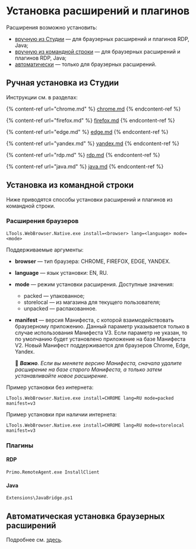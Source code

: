 # Установка расширений и плагинов

Расширения возможно установить:
* [вручную из Студии](https://docs.primo-rpa.ru/primo-rpa/primo-studio/settings/plugin-install#ruchnaya-ustanovka-iz-studii) — для браузерных расширений и плагинов RDP, Java;
* [вручную из командной строки](https://docs.primo-rpa.ru/primo-rpa/primo-studio/settings/plugin-install#ustanovka-iz-komandnoi-stroki) — для браузерных расширений и плагинов RDP, Java;
* [автоматически](https://docs.primo-rpa.ru/primo-rpa/primo-studio/settings/autoinstall-browser-extension) — только для браузерных расширений.

## Ручная установка из Студии

Инструкции см. в разделах:

{% content-ref url="chrome.md" %}
[chrome.md](chrome.md)
{% endcontent-ref %}

{% content-ref url="firefox.md" %}
[firefox.md](firefox.md)
{% endcontent-ref %}

{% content-ref url="edge.md" %}
[edge.md](edge.md)
{% endcontent-ref %}

{% content-ref url="yandex.md" %}
[yandex.md](yandex.md)
{% endcontent-ref %}

{% content-ref url="rdp.md" %}
[rdp.md](rdp.md)
{% endcontent-ref %} 

{% content-ref url="java.md" %}
[java.md](java.md)
{% endcontent-ref %}


## Установка из командной строки

Ниже приводятся способы установки расширений и плагинов из командной строки.

### Расширения браузеров

```
LTools.WebBrowser.Native.exe install=<browser> lang=<language> mode=<mode>
```
Поддерживаемые аргументы:
* **browser** — тип браузера: CHROME, FIREFOX, EDGE, YANDEX.
* **language** — язык установки: EN, RU.
* **mode** — режим установки расширения. Доступные значения:
  * packed — упакованное;
  * storelocal — из магазина для текущего  пользователя;
  * unpacked — распакованное.
* **manifest** — версия Манифеста, с которой взаимодействовать браузерному приложению. Данный параметр указывается только в случае использования Манифеста V3. Если параметр не указан, то по умолчанию будет установлено приложение на базе Манифеста V2. Новый Манифест поддерживается для браузеров Chrome, Edge, Yandex.
 
  :small_orange_diamond: ***Важно**. Если вы меняете версию Манифеста, сначала удалите расширение на базе старого Манифеста, а только затем устанавливайте новое расширение*.

Пример установки без интернета:
```
LTools.WebBrowser.Native.exe install=CHROME lang=RU mode=packed manifest=v3
```

Пример установки при наличии интернета:
```
LTools.WebBrowser.Native.exe install=CHROME lang=RU mode=storelocal manifest=v3
```

### Плагины

#### RDP

```
Primo.RemoteAgent.exe InstallClient
```

#### Java

```
Extensions\JavaBridge.ps1
```


## Автоматическая установка браузерных расширений

Подробнее см. [здесь](https://docs.primo-rpa.ru/primo-rpa/primo-studio/settings/autoinstall-browser-extension).

